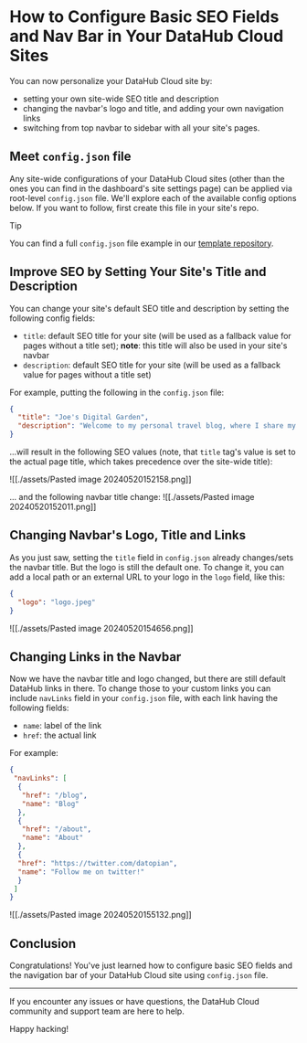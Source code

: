 # How to Configure Basic SEO Fields and Nav Bar in Your DataHub Cloud Sites

You can now personalize your DataHub Cloud site by:
- setting your own site-wide SEO title and description
- changing the navbar's logo and title, and adding your own navigation links
- switching from top navbar to sidebar with all your site's pages.

## Meet `config.json` file

Any site-wide configurations of your DataHub Cloud sites (other than the ones you can find in the dashboard's site settings page) can be applied via root-level `config.json` file. We'll explore each of the available config options below. If you want to follow, first create this file in your site's repo.

> [!tip]
> You can find a full `config.json` file example in our [template repository](https://github.com/datahubio/datahub-cloud-template/tree/main).

## Improve SEO by Setting Your Site's Title and Description

You can change your site's default SEO title and description by setting the following config fields:
- `title`: default SEO title for your site (will be used as a fallback value for pages without a title set); **note**: this title will also be used in your site's navbar
- `description`: default SEO title for your site (will be used as a fallback value for pages without a title set)

For example, putting the following in the `config.json` file:

```json
{
  "title": "Joe's Digital Garden",
  "description": "Welcome to my personal travel blog, where I share my experiences and travel tips."
}
```

...will result in the following SEO values (note, that `title` tag's value is set to the actual page title, which takes precedence over the site-wide title):

![[./assets/Pasted image 20240520152158.png]]

... and the following navbar title change:
![[./assets/Pasted image 20240520152011.png]]

## Changing Navbar's Logo, Title and Links 

As you just saw, setting the `title` field in `config.json` already changes/sets the navbar title. But the logo is still the default one. To change it, you can add a local path or an external URL to your logo in the `logo` field, like this:

```json
{
  "logo": "logo.jpeg"
}
```

![[./assets/Pasted image 20240520154656.png]]

## Changing Links in the Navbar

Now we have the navbar title and logo changed, but there are still default DataHub links in there. To change those to your custom links you can include `navLinks` field in your `config.json` file, with each link having the following fields:
- `name`: label of the link
- `href`: the actual link

For example:

```json
{
 "navLinks": [
  {
   "href": "/blog",
   "name": "Blog"
  }, 
  {
   "href": "/about",
   "name": "About"
  }, 
  {
  "href": "https://twitter.com/datopian",
  "name": "Follow me on twitter!"
  }
 ]
}
```

![[./assets/Pasted image 20240520155132.png]]

## Conclusion

Congratulations! You've just learned how to configure basic SEO fields and the navigation bar of your DataHub Cloud site using `config.json` file.

---

If you encounter any issues or have questions, the DataHub Cloud community and support team are here to help.

Happy hacking!
